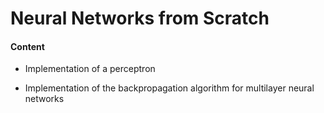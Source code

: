 # Neural Networks from Scratch

#### Content

* Implementation of a perceptron

* Implementation of the backpropagation algorithm for multilayer neural networks
